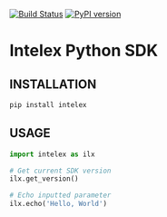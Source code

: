 [![Build Status](https://travis-ci.org/thomassampson/intelex_sdk.svg?branch=v0.0.18)](https://travis-ci.org/thomassampson/intelex_sdk) [![PyPI version](https://badge.fury.io/py/intelex.svg)](https://badge.fury.io/py/intelex)

# Intelex Python SDK

## INSTALLATION

```python
pip install intelex
```

## USAGE

```python
import intelex as ilx

# Get current SDK version
ilx.get_version()

# Echo inputted parameter
ilx.echo('Hello, World')
```